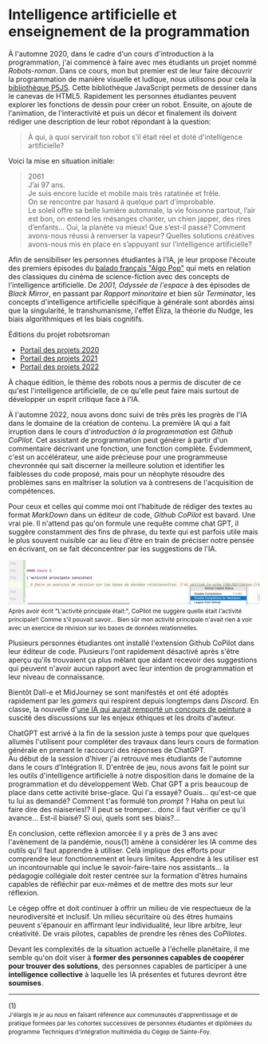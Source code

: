 # Intelligence artificielle et enseignement de la programmation

À l'automne 2020, dans le cadre d'un cours d'introduction à la programmation, j'ai commencé à faire avec mes étudiants un projet nommé *Robots-roman*. Dans ce cours, mon but premier est de leur faire découvrir la programmation de manière visuelle et ludique, nous utilisons pour cela la [bibliothèque P5JS](https://p5js.org/). Cette bibliothèque JavaScript permets de dessiner dans le canevas de HTML5. Rapidement les personnes étudiantes peuvent explorer les fonctions de dessin pour créer un robot. Ensuite, on ajoute de l'animation, de l'interactivité et puis un décor et finalement ils doivent rédiger une description de leur robot répondant à la question:

> À qui, à quoi servirait ton robot s'il était réel et doté d'intelligence artificielle?

Voici la mise en situation initiale:

> 2061  
J’ai 97 ans.  
Je suis encore lucide et mobile mais très ratatinée et frêle.  
On se rencontre par hasard à quelque part d’improbable.  
Le soleil offre sa belle lumière automnale, la vie foisonne partout, l’air est bon,
on entend les mésanges chanter, un chien japper,
des rires d’enfants…
Oui, la planète va mieux!
Que s’est-il passé?
Comment avons-nous réussi à renverser la vapeur?
Quelles solutions créatives avons-nous mis en place
en s’appuyant sur l’intelligence artificielle?

Afin de sensibiliser les personnes étudiantes à l'IA, je leur propose l'écoute des premiers épisodes du [balado français "Algo Pop"](https://www.majelan.com/programs/d8f92b19-eb66-4d6a-8cdc-2fccf494b90a) qui mets en relation des classiques du cinéma de science-fiction avec des concepts de l'intelligence artificielle. De *2001, Odyssée de l'espace* à des épisodes de *Black Mirror*, en passant par *Rapport minoritaire* et bien sûr *Terminator*, les concepts d'intelligence artificielle spécifique à générale sont abordés ainsi que la singularité, le transhumanisme, l'effet Éliza, la théorie du Nudge, les biais algorithmiques et les biais cognitifs.  

Éditions du projet robotsroman 
- [Portail des projets 2020](https://evefevrier.github.io/robotsroman/2020) 
- [Portail des projets 2021](https://evefevrier.github.io/robotsroman/2021) 
- [Portail des projets 2022](https://evefevrier.github.io/robotsroman/)  

À chaque édition, le thème des robots nous a permis de discuter de ce qu'est l'intelligence artificielle, de ce qu'elle peut faire mais surtout de développer un esprit critique face à l'IA.

À l'automne 2022, nous avons donc suivi de très près les progrès de l'IA dans le domaine de la création de contenu. La première IA qui a fait irruption dans le cours d'_introduction à la programmation_ est *Github CoPilot*. Cet assistant de programmation peut générer à partir d'un commentaire décrivant une fonction, une fonction complète. Évidemment, c'est un accélérateur, une aide précieuse pour une programmeuse chevronnée qui sait discerner la meilleure solution et identifier les faiblesses du code proposé, mais pour un néophyte résoudre des problèmes sans en maîtriser la solution va à contresens de l'acquisition de compétences.

Pour ceux et celles qui comme moi ont l'habitude de rédiger des textes au format *MarkDown* dans un éditeur de code, *Github CoPilot* est bavard. Une vrai pie. Il n'attend pas qu'on formule une requête comme chat GPT, il suggère constamment des fins de phrase, du texte qui est parfois utile mais le plus souvent nuisible car au lieu d'être en train de préciser notre pensée en écrivant, on se fait déconcentrer par les suggestions de l'IA.  
  
![](../media/desactiver-copilot.png)
<small>Après avoir écrit "L'activité principale était:", CoPilot me suggère quelle était l'activité principale!! Comme s'il pouvait savoir... Bien sûr mon activité principale n'avait rien à voir avec un exercice de révision sur les bases de données relationnelles. </small>

Plusieurs personnes étudiantes ont installé l'extension Github CoPilot dans leur éditeur de code. Plusieurs l'ont rapidement désactivé après s'être aperçu qu'ils trouvaient ça plus mêlant que aidant recevoir des suggestions qui peuvent n'avoir aucun rapport avec leur intention de programmation et leur niveau de connaissance.

Bientôt Dall-e et MidJourney se sont manifestés et ont été adoptés rapidement par les *gamers* qui respirent depuis longtemps dans *Discord*. En classe, la nouvelle d'[une IA qui aurait remporté un concours de peinture](https://ici.radio-canada.ca/nouvelle/1910055/jason-allen-concours-arts-ia-midjourney) a suscité des discussions sur les enjeux éthiques et les droits d'auteur.

ChatGPT est arrivé à la fin de la session juste à temps pour que quelques allumés l'utilisent pour compléter des travaux dans leurs cours de formation générale en prenant le raccourci des réponses de ChatGPT.   
Au début de la session d'hiver j'ai retrouvé mes étudiants de l'automne dans le cours d'Intégration II. D'entrée de jeu, nous avons fait le point sur les outils d'intelligence artificielle à notre disposition dans le domaine de la programmation et du développement Web.
Chat GPT a pris beaucoup de place dans cette activité brise-glace. Qui l'a essayé? Ouais... qu'est-ce que tu lui as demandé? Comment t'as formulé ton _prompt_ ? Haha on peut lui faire dire des niaiseries!? Il peut se tromper... donc il faut vérifier ce qu'il avance... Est-il biaisé? Si oui, quels sont ses biais?...

En conclusion, cette réflexion amorcée il y a près de 3 ans avec l'avènement de la pandémie, nous(1) amène à considérer les IA comme des outils qu'il faut apprendre à utiliser. Celà implique des efforts pour comprendre leur fonctionnement et leurs limites. Apprendre à les utiliser est un incontournable qui inclue le savoir-faire-taire nos assistants... la pédagogie collégiale doit rester centrée sur la formation d'êtres humains capables de réfléchir par eux-mêmes et de mettre des mots sur leur réflexion. 

Le cégep offre et doit continuer à offrir un milieu de vie respectueux de la neurodiversité et inclusif. Un milieu sécuritaire où des êtres humains peuvent s'épanouir en affirmant leur individualité, leur libre arbitre, leur créativité. De vrais pilotes, capables de prendre les rênes des *CoPilotes*.

Devant les complexités de la situation actuelle à l'échelle planétaire, il me semble qu'on doit viser à __former des personnes capables de coopérer pour trouver des solutions__, des personnes capables de participer à une __intelligence collective__ à laquelle les IA présentes et futures devront être __soumises__. 

---
(1)   
<small>J'élargis le *je* au *nous* en faisant référence aux communautés d'apprentissage et de pratique formées par les cohortes successives de personnes étudiantes et diplômées du programme Techniques d'intégration multimédia du Cégep de Sainte-Foy.</small>





